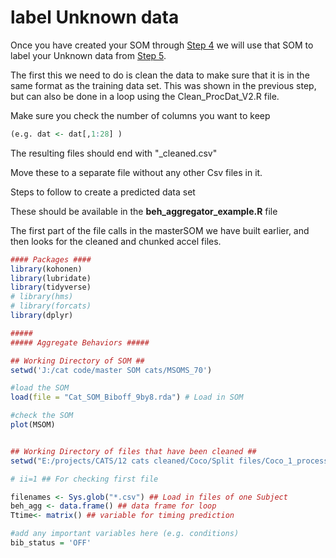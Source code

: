 
# label Unknown data

Once you have created your SOM through [Step 4](https://github.com/cclemente/Animal_accelerometry/tree/main/testing_training) we will use that SOM to label your Unknown data from [Step 5](https://github.com/cclemente/Animal_accelerometry/tree/main/chunking_data). 


The first this we need to do is clean the data to make sure that it is in the same format as the training data set. 
This was shown in the previous step, but can also be done in a loop using the Clean_ProcDat_V2.R file. 

Make sure you check the number of columns you want to keep 

```R
(e.g. dat <- dat[,1:28] )
```


The resulting files should end with "_cleaned.csv"

Move these to a separate file without any other Csv files in it. 



Steps to follow to create a predicted data set 

These should be available in the **beh_aggregator_example.R** file


The first part of the file calls in the masterSOM we have built earlier, and then looks for the cleaned and chunked accel files. 

```R
#### Packages ####
library(kohonen)
library(lubridate)
library(tidyverse)
# library(hms)
# library(forcats)
library(dplyr)

#####
##### Aggregate Behaviors #####

## Working Directory of SOM ##
setwd('J:/cat code/master SOM cats/MSOMS_70')

#load the SOM
load(file = "Cat_SOM_Biboff_9by8.rda") # Load in SOM 

#check the SOM
plot(MSOM)


## Working Directory of files that have been cleaned ##
setwd("E:/projects/CATS/12 cats cleaned/Coco/Split files/Coco_1_processed/bibon")

# ii=1 ## For checking first file

filenames <- Sys.glob("*.csv") ## Load in files of one Subject
beh_agg <- data.frame() ## data frame for loop
Ttime<- matrix() ## variable for timing prediction

#add any important variables here (e.g. conditions) 
bib_status = 'OFF'

```






